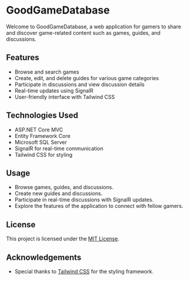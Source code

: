 # GoodGameDatabase

Welcome to GoodGameDatabase, a web application for gamers to share and discover game-related content such as games, guides, and discussions.

## Features

- Browse and search games
- Create, edit, and delete guides for various game categories
- Participate in discussions and view discussion details
- Real-time updates using SignalR
- User-friendly interface with Tailwind CSS

## Technologies Used

- ASP.NET Core MVC
- Entity Framework Core
- Microsoft SQL Server
- SignalR for real-time communication
- Tailwind CSS for styling

## Usage

- Browse games, guides, and discussions.
- Create new guides and discussions.
- Participate in real-time discussions with SignalR updates.
- Explore the features of the application to connect with fellow gamers.

## License

This project is licensed under the [MIT License](LICENSE).

## Acknowledgements

- Special thanks to [Tailwind CSS](https://tailwindcss.com/) for the styling framework.
